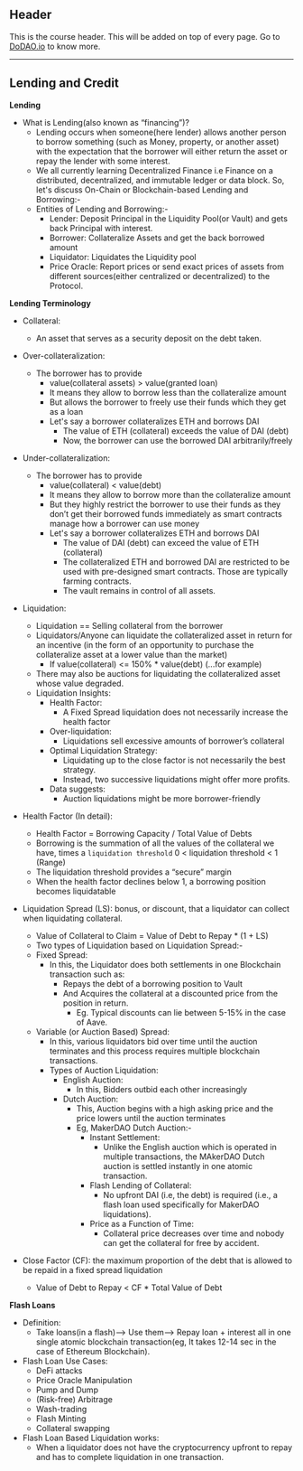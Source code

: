 ## Header
This is the course header. This will be added on top of every page. Go to [DoDAO.io](https://www.dodao.io) to know more.

 ---
 
 ## Lending and Credit
 
 **Lending**        
- What is Lending(also known as “financing”)?
  * Lending occurs when someone(here lender) allows another person to borrow something (such as Money, property, or another asset) with the expectation that the borrower will either return the asset or repay the lender with some interest.
  * We all currently learning Decentralized Finance i.e Finance on a distributed, decentralized, and immutable ledger or data block. So, let's discuss On-Chain or Blockchain-based Lending and Borrowing:-
  - Entities of Lending and Borrowing:-
    * Lender: Deposit Principal in the Liquidity Pool(or Vault) and gets back Principal with interest.
    * Borrower: Collateralize Assets and get the back borrowed amount
    * Liquidator: Liquidates the Liquidity pool
    * Price Oracle: Report prices or send exact prices of assets from different sources(either centralized or decentralized) to the Protocol.
 
 **Lending Terminology**        

- Collateral: 
  * An asset that serves as a security deposit on the debt taken.

- Over-collateralization: 
  - The borrower has to provide
    * value(collateral assets) > value(granted loan) 
    * It means they allow to borrow less than the collateralize amount
    * But allows the borrower to freely use their funds which they get as a loan
    - Let's say a borrower collateralizes ETH and borrows DAI
      * The value of ETH (collateral) exceeds the value of DAI (debt)
      * Now, the borrower can use the borrowed DAI arbitrarily/freely

- Under-collateralization:
  - The borrower has to provide
    * value(collateral) < value(debt)
    * It means they allow to borrow more than the collateralize amount
    * But they highly restrict the borrower to use their funds as they don’t get their borrowed funds immediately as smart contracts manage how a borrower can use money
    - Let's say a borrower collateralizes ETH and borrows DAI
      * The value of DAI (debt) can exceed the value of ETH (collateral)
      * The collateralized ETH and borrowed DAI are restricted to be used with pre-designed smart contracts. Those are typically farming contracts.
      * The vault remains in control of all assets.


- Liquidation: 
  * Liquidation == Selling collateral from the borrower
  * Liquidators/Anyone can liquidate the collateralized asset in return for an incentive (in the form of an opportunity to purchase the collateralize asset at a lower value than the market)
    * If value(collateral) <= 150% * value(debt)   (...for example)
  * There may also be auctions for liquidating the collateralized asset whose value degraded.
  - Liquidation Insights:
    - Health Factor:
      * A Fixed Spread liquidation does not necessarily increase the health factor
    - Over-liquidation:
      * Liquidations sell excessive amounts of borrower’s collateral
    - Optimal Liquidation Strategy:
      * Liquidating up to the close factor is not necessarily the best strategy.
      * Instead, two successive liquidations might offer more profits.
    - Data suggests:
      * Auction liquidations might be more borrower-friendly


- Health Factor (In detail):
  * Health Factor = Borrowing Capacity / Total Value of Debts
  * Borrowing is the summation of all the values of the collateral we have, times a `liquidation threshold`
    0 < liquidation threshold < 1 (Range)
  * The liquidation threshold provides a “secure” margin
  * When the health factor declines below 1, a borrowing position becomes liquidatable

- Liquidation Spread (LS): bonus, or discount, that a liquidator can collect when liquidating collateral.
  * Value of Collateral to Claim = Value of Debt to Repay * (1 + LS)
  * Two types of Liquidation based on Liquidation Spread:-
  - Fixed Spread:
    * In this, the Liquidator does both settlements in one Blockchain transaction such as:
      * Repays the debt of a borrowing position to Vault
      * And Acquires the collateral at a discounted price from the position in return. 
        * Eg. Typical discounts can lie between 5-15% in the case of Aave.
  - Variable (or Auction Based) Spread:
    * In this, various liquidators bid over time until the auction terminates and this process requires multiple blockchain transactions.
    * Types of Auction Liquidation:
      - English Auction:
        * In this, Bidders outbid each other increasingly
      - Dutch Auction:
        * This, Auction begins with a high asking price and the price lowers until the auction terminates 
        * Eg, MakerDAO Dutch Auction:-
          - Instant Settlement:
            * Unlike the English auction which is operated in multiple transactions, the MAkerDAO Dutch auction is settled instantly in one atomic transaction.
          - Flash Lending of Collateral:
            * No upfront DAI (i.e, the debt) is required (i.e., a flash loan used specifically for MakerDAO liquidations).
          - Price as a Function of Time:
            * Collateral price decreases over time and nobody can get the collateral for free by accident.


- Close Factor (CF): the maximum proportion of the debt that is allowed to be repaid in a fixed spread liquidation
  * Value of Debt to Repay < CF * Total Value of Debt
 
 **Flash Loans**        
- Definition:
  * Take loans(in a flash)—> Use them—> Repay loan + interest all in one single atomic blockchain transaction(eg, It takes 12-14 sec in the case of Ethereum Blockchain).
- Flash Loan Use Cases:
  * DeFi attacks
  * Price Oracle Manipulation
  * Pump and Dump
  * (Risk-free) Arbitrage
  * Wash-trading
  * Flash Minting
  * Collateral swapping
- Flash Loan Based Liquidation works:
  * When a liquidator does not have the cryptocurrency upfront to repay and has to complete liquidation in one transaction.
 
 

